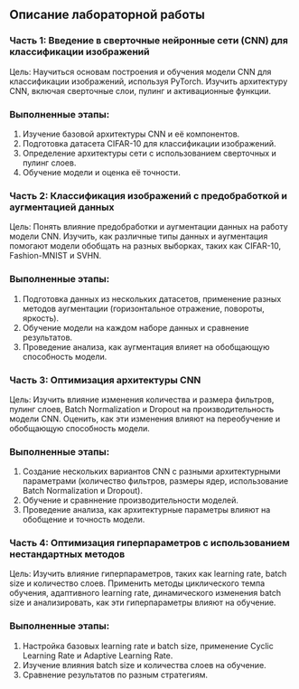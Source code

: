 ## Описание лабораторной работы
### Часть 1: Введение в сверточные нейронные сети (CNN) для классификации изображений
Цель: Научиться основам построения и обучения модели CNN для классификации изображений, используя PyTorch. Изучить архитектуру CNN, включая сверточные слои, пулинг и активационные функции.
### Выполненные этапы:
1.	Изучение базовой архитектуры CNN и её компонентов.
2.	Подготовка датасета CIFAR-10 для классификации изображений.
3.	Определение архитектуры сети с использованием сверточных и пулинг слоев.
4.	Обучение модели и оценка её точности.

### Часть 2: Классификация изображений с предобработкой и аугментацией данных
Цель: Понять влияние предобработки и аугментации данных на работу модели CNN. Изучить, как различные типы данных и аугментация помогают модели обобщать на разных выборках, таких как CIFAR-10, Fashion-MNIST и SVHN.
### Выполненные этапы:
1.	Подготовка данных из нескольких датасетов, применение разных методов аугментации (горизонтальное отражение, повороты, яркость).
2.	Обучение модели на каждом наборе данных и сравнение результатов.
3.	Проведение анализа, как аугментация влияет на обобщающую способность модели.

### Часть 3: Оптимизация архитектуры CNN
Цель: Изучить влияние изменения количества и размера фильтров, пулинг слоев, Batch Normalization и Dropout на производительность модели CNN. Оценить, как эти изменения влияют на переобучение и обобщающую способность модели.
### Выполненные этапы:
1.	Создание нескольких вариантов CNN с разными архитектурными параметрами (количество фильтров, размеры ядер, использование Batch Normalization и Dropout).
2.	Обучение и сравннение производительности моделей.
3.	Проведение анализа, как архитектурные параметры влияют на обобщение и точность модели.

### Часть 4: Оптимизация гиперпараметров с использованием нестандартных методов
Цель: Изучить влияние гиперпараметров, таких как learning rate, batch size и количество слоев. Применить методы циклического темпа обучения, адаптивного learning rate, динамического изменения batch size и анализировать, как эти гиперпараметры влияют на обучение.
### Выполненные этапы:
1.	Настройка базовых learning rate и batch size, применение Cyclic Learning Rate и Adaptive Learning Rate.
2.	Изучение влияния batch size и количества слоев на обучение.
3.	Сравнение результатов по разным стратегиям.



